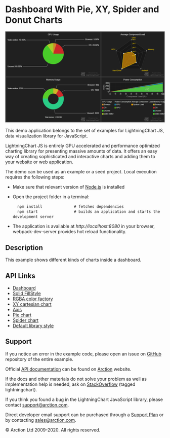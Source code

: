 # Dashboard With Pie, XY, Spider and Donut Charts

![Dashboard With Pie, XY, Spider and Donut Charts](dashboardPie.png)

This demo application belongs to the set of examples for LightningChart JS, data visualization library for JavaScript.

LightningChart JS is entirely GPU accelerated and performance optimized charting library for presenting massive amounts of data. It offers an easy way of creating sophisticated and interactive charts and adding them to your website or web application.

The demo can be used as an example or a seed project. Local execution requires the following steps:

- Make sure that relevant version of [Node.js](https://nodejs.org/en/download/) is installed
- Open the project folder in a terminal:

        npm install              # fetches dependencies
        npm start                # builds an application and starts the development server

- The application is available at *http://localhost:8080* in your browser, webpack-dev-server provides hot reload functionality.


## Description

This example shows different kinds of charts inside a dashboard.


## API Links

* [Dashboard]
* [Solid FillStyle]
* [RGBA color factory]
* [XY cartesian chart]
* [Axis]
* [Pie chart]
* [Spider chart]
* [Default library style]


## Support

If you notice an error in the example code, please open an issue on [GitHub][0] repository of the entire example.

Official [API documentation][1] can be found on [Arction][2] website.

If the docs and other materials do not solve your problem as well as implementation help is needed, ask on [StackOverflow][3] (tagged lightningchart).

If you think you found a bug in the LightningChart JavaScript library, please contact support@arction.com.

Direct developer email support can be purchased through a [Support Plan][4] or by contacting sales@arction.com.

[0]: https://github.com/Arction/
[1]: https://www.arction.com/lightningchart-js-api-documentation/
[2]: https://www.arction.com
[3]: https://stackoverflow.com/questions/tagged/lightningchart
[4]: https://www.arction.com/support-services/

© Arction Ltd 2009-2020. All rights reserved.


[Dashboard]: https://www.arction.com/lightningchart-js-api-documentation/v2.1.0/classes/dashboard.html
[Solid FillStyle]: https://www.arction.com/lightningchart-js-api-documentation/v2.1.0/classes/solidfill.html
[RGBA color factory]: https://www.arction.com/lightningchart-js-api-documentation/v2.1.0/globals.html#colorrgba
[XY cartesian chart]: https://www.arction.com/lightningchart-js-api-documentation/v2.1.0/classes/chartxy.html
[Axis]: https://www.arction.com/lightningchart-js-api-documentation/v2.1.0/classes/axis.html
[Pie chart]: https://www.arction.com/lightningchart-js-api-documentation/v2.1.0/classes/piechart.html
[Spider chart]: https://www.arction.com/lightningchart-js-api-documentation/v2.1.0/classes/spiderchart.html
[Default library style]: https://www.arction.com/lightningchart-js-api-documentation/v2.1.0/globals.html#defaultlibrarystyle

